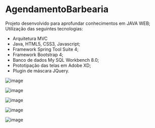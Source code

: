 # AgendamentoBarbearia

Projeto desenvolvido para aprofundar conhecimentos em JAVA WEB; Utilização das seguintes tecnologias: 
- Arquitetura MVC
- Java, HTML5, CSS3, Javascript;
- Framework Spring Tool Suite 4;
- Framework Bootstrap 4;
- Banco de dados My SQL Workbench 8.0;
- Prototipação das telas em Adobe XD;
- Plugin de máscara JQuery.

![image](https://user-images.githubusercontent.com/54810933/109651740-b122c700-7b3d-11eb-884b-cd5d9a7152f0.png)

![image](https://user-images.githubusercontent.com/54810933/109652304-5f2e7100-7b3e-11eb-9827-d560c56e505a.png)

![image](https://user-images.githubusercontent.com/54810933/109652462-94d35a00-7b3e-11eb-8384-40e5f9e4e10d.png)

![image](https://user-images.githubusercontent.com/54810933/109652558-b46a8280-7b3e-11eb-8bc5-16dda86be1f6.png)

![image](https://user-images.githubusercontent.com/54810933/109652733-eb409880-7b3e-11eb-9289-0105e0863a6b.png)
